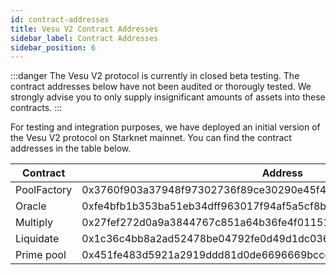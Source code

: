 ```yaml
---
id: contract-addresses
title: Vesu V2 Contract Addresses
sidebar_label: Contract Addresses
sidebar_position: 6
---
```


:::danger
The Vesu V2 protocol is currently in closed beta testing. The contract addresses below have not been audited or thorougly tested. We strongly advise you to only supply insignificant amounts of assets into these contracts.
:::

For testing and integration purposes, we have deployed an initial version of the Vesu V2 protocol on Starknet mainnet. You can find the contract addresses in the table below.

| Contract     | Address |
|--------------|---------|
| PoolFactory  | 0x3760f903a37948f97302736f89ce30290e45f441559325026842b7a6fb388c0 |
| Oracle       | 0xfe4bfb1b353ba51eb34dff963017f94af5a5cf8bdf3dfc191c504657f3c05 |
| Multiply     | 0x27fef272d0a9a3844767c851a64b36fe4f0115141d81134baade95d2b27b781 |
| Liquidate    | 0x1c36c4bb8a2ad52478be04792fe0d49d1dc0367ab256d18df4dddff7423f25a |
| Prime pool | 0x451fe483d5921a2919ddd81d0de6696669bccdacd859f72a4fba7656b97c3b5 |